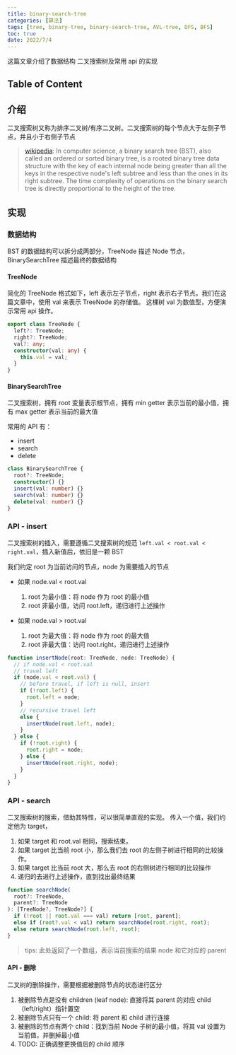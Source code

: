 ```yaml
---
title: binary-search-tree
categories: [算法]
tags: [tree, binary-tree, binary-search-tree, AVL-tree, DFS, BFS]
toc: true
date: 2022/7/4
---
```


这篇文章介绍了数据结构 二叉搜索树及常用 api 的实现

## Table of Content

## 介绍

二叉搜索树又称为排序二叉树/有序二叉树。二叉搜索树的每个节点大于左侧子节点，并且小于右侧子节点

> [wikipedia](https://en.wikipedia.org/wiki/Binary_search_tree): In computer science, a binary search tree (BST), also called an ordered or sorted binary tree, is a rooted binary tree data structure with the key of each internal node being greater than all the keys in the respective node's left subtree and less than the ones in its right subtree. The time complexity of operations on the binary search tree is directly proportional to the height of the tree.

## 实现

### 数据结构

BST 的数据结构可以拆分成两部分，TreeNode 描述 Node 节点，BinarySearchTree 描述最终的数据结构

#### TreeNode

简化的 TreeNode 格式如下，left 表示左子节点，right 表示右子节点。我们在这篇文章中，使用 val 来表示 TreeNode 的存储值。
这棵树 val 为数值型，方便演示常用 api 操作。

```typescript
export class TreeNode {
  left?: TreeNode;
  right?: TreeNode;
  val?: any;
  constructor(val: any) {
    this.val = val;
  }
}
```

#### BinarySearchTree

二叉搜索树，拥有 root 变量表示根节点，拥有 min getter 表示当前的最小值，拥有 max getter 表示当前的最大值

常用的 API 有：

- insert
- search
- delete

```typescript
class BinarySearchTree {
  root?: TreeNode;
  constructor() {}
  insert(val: number) {}
  search(val: number) {}
  delete(val: number) {}
}
```

### API - insert

二叉搜索树的插入，需要遵循二叉搜索树的规范 `left.val < root.val < right.val`，插入新值后，依旧是一颗 BST

我们约定 root 为当前访问的节点，node 为需要插入的节点

- 如果 node.val < root.val

  1. root 为最小值：将 node 作为 root 的最小值
  2. root 非最小值，访问 root.left，递归进行上述操作

- 如果 node.val > root.val
  1. root 为最大值：将 node 作为 root 的最大值
  2. root 非最大值：访问 root.right，递归进行上述操作

```typescript
function insertNode(root: TreeNode, node: TreeNode) {
  // if node.val < root.val
  // travel left
  if (node.val < root.val) {
    // before travel, if left is null, insert
    if (!root.left) {
      root.left = node;
    }
    // recursive travel left
    else {
      insertNode(root.left, node);
    }
  } else {
    if (!root.right) {
      root.right = node;
    } else {
      insertNode(root.right, node);
    }
  }
}
```

### API - search

二叉搜索树的搜索，借助其特性，可以很简单直观的实现。
传入一个值，我们约定他为 target，

1. 如果 target 和 root.val 相同，搜索结束。
2. 如果 target 比当前 root 小，那么我们去 root 的左侧子树进行相同的比较操作。
3. 如果 target 比当前 root 大，那么去 root 的右侧树进行相同的比较操作
4. 递归的去进行上述操作，直到找出最终结果

```typescript
function searchNode(
  root?: TreeNode,
  parent?: TreeNode
): [TreeNode?, TreeNode?] {
  if (!root || root.val === val) return [root, parent];
  else if (root?.val < val) return searchNode(root.right, root);
  else return searchNode(root.left, root);
}
```

> tips: 此处返回了一个数组，表示当前搜索的结果 node 和它对应的 parent

#### API - 删除

二叉树的删除操作，需要根据被删除节点的状态进行区分

1. 被删除节点是没有 children (leaf node): 直接将其 parent 的对应 child（left/right）指针置空
2. 被删除节点只有一个 child: 将 parent 和 child 进行连接
3. 被删除的节点有两个 child：找到当前 Node 子树的最小值，将其 val 设置为当前值，并删掉最小值
4. TODO: 正确调整更换值后的 child 顺序
